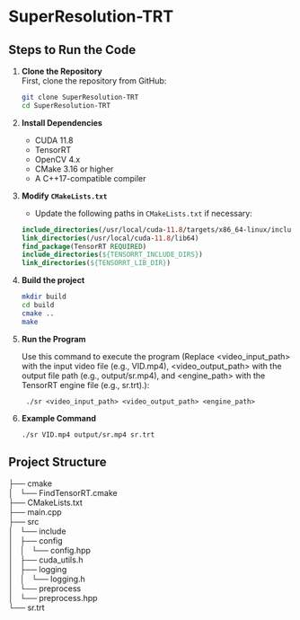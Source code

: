 # SuperResolution-TRT

## Steps to Run the Code

1. **Clone the Repository**  
   First, clone the repository from GitHub:
   ```bash
   git clone SuperResolution-TRT
   cd SuperResolution-TRT
2. **Install Dependencies**  
   - CUDA 11.8  
   - TensorRT  
   - OpenCV 4.x  
   - CMake 3.16 or higher  
   - A C++17-compatible compiler  

3. **Modify `CMakeLists.txt`**  
   - Update the following paths in `CMakeLists.txt` if necessary:  
   ```cmake
   include_directories(/usr/local/cuda-11.8/targets/x86_64-linux/include)
   link_directories(/usr/local/cuda-11.8/lib64)
   find_package(TensorRT REQUIRED)
   include_directories(${TENSORRT_INCLUDE_DIRS})
   link_directories(${TENSORRT_LIB_DIR})

4. **Build the project**
    ```bash
    mkdir build
    cd build
    cmake ..
    make
    
5. **Run the Program**

   Use this command to execute the program (Replace <video_input_path> with the input video file (e.g., VID.mp4), <video_output_path> with the output file path (e.g., output/sr.mp4), and <engine_path> with the TensorRT engine file (e.g., sr.trt).):
   
   ```
    ./sr <video_input_path> <video_output_path> <engine_path> 
   ```

   
6. **Example Command**

   ```
   ./sr VID.mp4 output/sr.mp4 sr.trt
    ```
   
## Project Structure
├── cmake \
│   └── FindTensorRT.cmake \
├── CMakeLists.txt \
├── main.cpp \
├── src \
│   └── include \
│       ├── config \
│       │   └── config.hpp \
│       ├── cuda_utils.h \
│       ├── logging \
│       │   └── logging.h \
│       └── preprocess \
│           └── preprocess.hpp \
└── sr.trt

